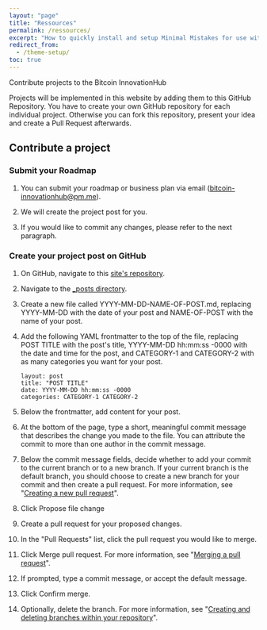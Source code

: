 ```yaml
---
layout: "page"
title: "Ressources"
permalink: /ressources/
excerpt: "How to quickly install and setup Minimal Mistakes for use with GitHub Pages."
redirect_from:
  - /theme-setup/
toc: true
---
```


Contribute projects to the Bitcoin InnovationHub

Projects will be implemented in this website by adding them to this GitHub Repository.
You have to create your own GitHub repository for each individual project. Otherwise you can fork this repository, present your idea and create a Pull Request afterwards.

## Contribute a project

### Submit your Roadmap

1. You can submit your roadmap or business plan via email (bitcoin-innovationhub@pm.me).

2. We will create the project post for you.

3. If you would like to commit any changes, please refer to the next paragraph.

### Create your project post on GitHub

1. On GitHub, navigate to this [site's repository](https://github.com/Bitcoin-InnovationHub/home).

2. Navigate to the [_posts directory](https://github.com/Bitcoin-InnovationHub/home/tree/main/_posts).

3. Create a new file called YYYY-MM-DD-NAME-OF-POST.md, replacing YYYY-MM-DD with the date of your post and NAME-OF-POST with the name of your post.

4. Add the following YAML frontmatter to the top of the file, replacing POST TITLE with the post's title, YYYY-MM-DD hh:mm:ss -0000 with the date and time for the      post, and CATEGORY-1 and CATEGORY-2 with as many categories you want for your post.

    ```
    layout: post
    title: "POST TITLE"
    date: YYYY-MM-DD hh:mm:ss -0000
    categories: CATEGORY-1 CATEGORY-2
    ```

5. Below the frontmatter, add content for your post.

6. At the bottom of the page, type a short, meaningful commit message that describes the change you made to the file. You can attribute the commit to more than one     author in the commit message.

7. Below the commit message fields, decide whether to add your commit to the current branch or to a new branch. If your current branch is the default branch, you should choose to create a new branch for your commit and then create a pull request. For more information, see "[Creating a new pull request](https://docs.github.com/en/articles/creating-a-pull-request)".
 
8. Click Propose file change

9. Create a pull request for your proposed changes.

10. In the "Pull Requests" list, click the pull request you would like to merge.
  
11. Click Merge pull request. For more information, see "[Merging a pull request](https://docs.github.com/en/github/collaborating-with-issues-and-pull-requests/merging-a-pull-request)".

12. If prompted, type a commit message, or accept the default message.

13. Click Confirm merge.

14. Optionally, delete the branch. For more information, see "[Creating and deleting branches within your repository](https://docs.github.com/en/github/collaborating-with-issues-and-pull-requests/creating-and-deleting-branches-within-your-repository)".
